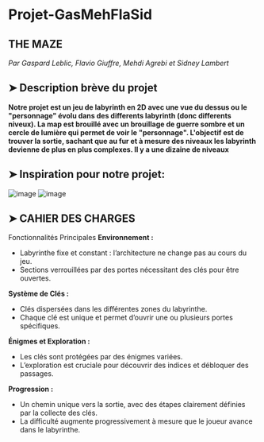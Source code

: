 # Projet-GasMehFlaSid
## THE MAZE
*Par Gaspard Leblic, Flavio Giuffre, Mehdi Agrebi et Sidney Lambert*

## ➤ Description brève du projet
**Notre projet est un jeu de labyrinth en 2D avec une vue du dessus ou le "personnage" évolu dans des differents labyrinth (donc differents niveux). La map est brouillé avec un brouillage de guerre sombre et un cercle de lumière qui permet de voir le "personnage". L'objectif est de trouver la sortie, sachant que au fur et à mesure des niveaux les labyrinth devienne de plus en plus complexes. Il y a une dizaine de niveaux**

## ➤ Inspiration pour notre projet: 
![image](https://github.com/user-attachments/assets/81fe90ba-0cbc-4f9a-aca0-8b6937e0c722) 
![image](https://github.com/user-attachments/assets/3b04a469-6f65-44cc-852b-8ef183d266e0)


## ➤ CAHIER DES CHARGES
Fonctionnalités Principales
**Environnement :**
- Labyrinthe fixe et constant : l’architecture ne change pas au cours du jeu.
- Sections verrouillées par des portes nécessitant des clés pour être ouvertes.
  
**Système de Clés :**
- Clés dispersées dans les différentes zones du labyrinthe.
- Chaque clé est unique et permet d’ouvrir une ou plusieurs portes spécifiques.
  
**Énigmes et Exploration :**
- Les clés sont protégées par des énigmes variées.
- L’exploration est cruciale pour découvrir des indices et débloquer des passages.
  
**Progression :**
- Un chemin unique vers la sortie, avec des étapes clairement définies par la collecte des clés.
- La difficulté augmente progressivement à mesure que le joueur avance dans le labyrinthe.
